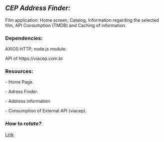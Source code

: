 <div>
  <h2><i>CEP Address Finder:</i></h2>
  <p>
    Film application: Home screen, Catalog, Information regarding the selected
    film, API Consumption (TMDB) and Caching of information.
  </p>
</div>

<div>
  <h3>Dependencies:</h3>
  <p>AXIOS HTTP; node.js module.</p>
  <p>API of https://viacep.com.br</p>
</div>

<div>
  <h3>Resources:</h3>
  <p>- Home Page.</p>
  <p>- Adress Finder.</p>
  <p>- Address information</p>
  <p>- Consumption of External API (viacep).</p>
</div>

<div>
  <h3><i>How to rotate?</i></h3>

  [Link](https://cep-address-finder.vercel.app/)
</div>

